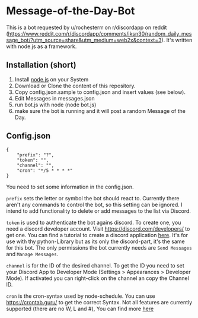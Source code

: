 # Message-of-the-Day-Bot
This is a bot requested by u/rochesterrr on r/discordapp on reddit (https://www.reddit.com/r/discordapp/comments/iksn30/random_daily_message_bot/?utm_source=share&utm_medium=web2x&context=3). It's written with node.js as a framework.

## Installation (short)
1. Install [node.js](https://nodejs.org/) on your System
2. Download or Clone the content of this repository.
3. Copy config.json.sample to config.json and insert values (see below).
4. Edit Messages in messages.json
5. run bot.js with node (node bot.js)
6. make sure the bot is running and it will post a random Message of the Day.

## Config.json
```
{
    "prefix": "?",
    "token": "",
    "channel": "",
    "cron": "*/5 * * * *"
}    
```
You need to set some information in the config.json.

`prefix` sets the letter or symbol the bot should react to. Currently there aren't any commands to control the bot, so this setting can be ignored. I intend to add functionality to delete or add messages to the list via Discord.

`token` is used to authenticate the bot agains discord. To create one, you need a discord developer account. Visit https://discord.com/developers/ to get one. You can find a tutorial to create a discord application [here](https://discordpy.readthedocs.io/en/latest/discord.html). It's for use with thy python-Library but as its only the discord-part, it's the same for this bot. The only permissions the bot currently needs are `Send Messages` and `Manage Messages`.

`channel` is for the ID of the desired channel. To get the ID you need to set your Discord App to Developer Mode (Settings > Appearances > Developer Mode). If activated you can right-click on the channel an copy the Channel ID.

`cron` is the cron-syntax used by node-schedule. You can use https://crontab.guru/ to get the correct Syntax. Not all features are currently supported (there are no W, L and #), You can find more [here](https://www.npmjs.com/package/node-schedule)
 
